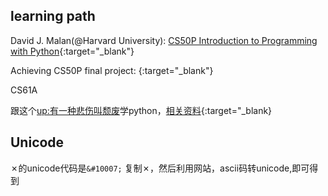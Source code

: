 ## learning path
David J. Malan(@Harvard University): [CS50P Introduction to Programming with Python](https://csdiy.wiki/%E7%BC%96%E7%A8%8B%E5%85%A5%E9%97%A8/Python/CS50P/){:target="_blank"}

Achieving CS50P final project: [](){:target="_blank"}

CS61A

跟这个[up:有一种悲伤叫颓废](https://space.bilibili.com/387821788?spm_id_from=333.999.0.0)学python，[相关资料](https://github.com/136108Haumea/my-manim/tree/master/book){:target="_blank}



## Unicode

&#10007;的unicode代码是`&#10007;`
复制&#10007;，然后利用网站，ascii码转unicode,即可得到